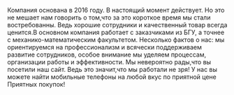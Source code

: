 Компания основана в 2016 году. В настоящий момент действует. Но это не мешает нам говорить о том,что за это короткое время мы стали востребованны. Ведь хорошие сотрудники и качественный товар всегда ценится.В основном компания работает с заказчиками из БГУ, а точнее с механико-математическим факультетом. Несколько фактов о нас: мы ориентируемся на профессионализм и всячески поддерживаем развитие сотрудников, особое внимание мы уделяем процессам, организации работы и эффективности. Мы невероятно рады,что вы посетили наш сайт. Ведь это значит,что мы работали не зря! У нас вы можете найти мобильные телефоны на любой вкус по приятной цене Приятных покупок!
